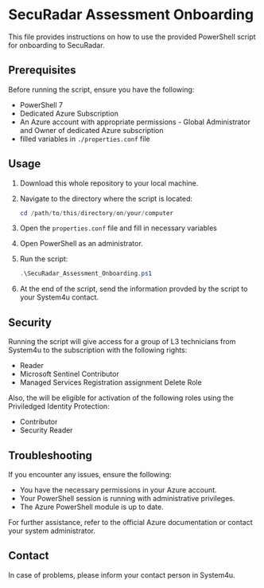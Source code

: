 # SecuRadar Assessment Onboarding

This file provides instructions on how to use the provided PowerShell script for onboarding to SecuRadar.

## Prerequisites

Before running the script, ensure you have the following:

- PowerShell 7
- Dedicated Azure Subscription
- An Azure account with appropriate permissions - Global Administrator and Owner of dedicated Azure subscription
- filled variables in `./properties.conf` file

## Usage

1. Download this whole repository to your local machine.
2. Navigate to the directory where the script is located:

    ```powershell
    cd /path/to/this/directory/on/your/computer
    ```

3. Open the `properties.conf` file and fill in necessary variables
4. Open PowerShell as an administrator.
5. Run the script:

    ```powershell
    .\SecuRadar_Assessment_Onboarding.ps1
    ```

6. At the end of the script, send the information provded by the script to your System4u contact.

## Security

Running the script will give access for a group of L3 technicians from System4u to the subscription with the following rights:

- Reader
- Microsoft Sentinel Contributor
- Managed Services Registration assignment Delete Role

Also, the will be eligible for activation of the following roles using the Priviledged Identity Protection:

- Contributor
- Security Reader

## Troubleshooting

If you encounter any issues, ensure the following:

- You have the necessary permissions in your Azure account.
- Your PowerShell session is running with administrative privileges.
- The Azure PowerShell module is up to date.

For further assistance, refer to the official Azure documentation or contact your system administrator.

## Contact

In case of problems, please inform your contact person in System4u.
